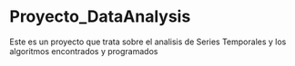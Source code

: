 # Proyecto_DataAnalysis
Este es un proyecto que trata sobre el analisis de Series Temporales y los algoritmos encontrados y programados
